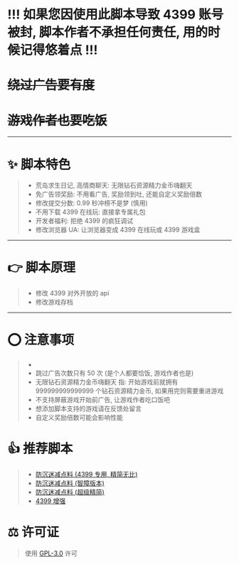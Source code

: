 # !!! 如果您因使用此脚本导致 4399 账号被封, 脚本作者不承担任何责任, 用的时候记得悠着点 !!!

# ~~绕过广告要有度~~

# ~~游戏作者也要吃饭~~

---

# ✨ 脚本特色

> -   荒岛求生日记, 高情商聊天: 无限钻石资源精力金币嗨翻天
> -   免广告领奖励: 不用看广告, 奖励领到吐, 还能自定义奖励倍数
> -   修改提交分数: 0.99 秒冲榜不是梦 (慎用)
> -   不用下载 4399 在线玩: 直接拿专属礼包
> -   开发者福利: 拒绝 4399 的疯狂调试
> -   修改浏览器 UA: 让浏览器变成 4399 在线玩或 4399 游戏盒

---

# 👉 脚本原理

> -   修改 4399 对外开放的 api
> -   修改游戏存档

---

# ⭕ 注意事项

> -
> -   跳过广告次数只有 50 次 (是个人都要恰饭, 游戏作者也是)
> -   无限钻石资源精力金币嗨翻天 指: 开始游戏前就拥有 999999999999999 个钻石资源精力金币, 如果用完则需要重进游戏
> -   不支持屏蔽游戏开始前广告, 让游戏作者吃口饭吧
> -   想添加脚本支持的游戏请在反馈处留言
> -   自定义奖励倍数可能会影响性能

# 👍 推荐脚本

> -   [防沉迷减点料 (4399 专用, 精简无比)](https://greasyfork.org/zh-CN/scripts/444198)
> -   [防沉迷减点料 (智障版本)](https://greasyfork.org/zh-CN/scripts/444199)
> -   [防沉迷减点料 (超级精简)](https://greasyfork.org/zh-CN/scripts/442214)
> -   [4399 增强](https://greasyfork.org/zh-CN/scripts/436895)

# ⚖️ 许可证

> 使用 [GPL-3.0](https://github.com/dsy4567/fuck-4399/blob/main/LICENSE) 许可
